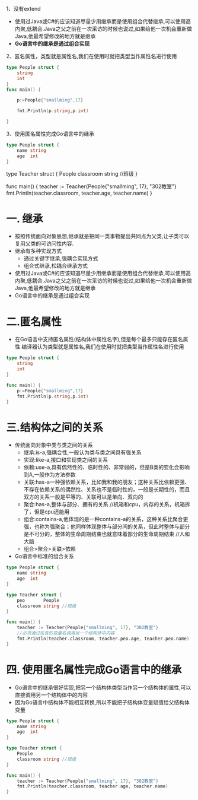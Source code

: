 1、没有extend

- 使用过Java或C#的应该知道尽量少用继承而是使用组合代替继承,可以使用高内聚,低耦合.Java之父之前在一次采访的时候也说过,如果给他一次机会重新做Java,他最希望修改的地方就是继承
- **Go语言中的继承是通过组合实现**

2、匿名属性，类型就是属性名,我们在使用时就把类型当作属性名进行使用

```go
type People struct {
	string
	int
}
func main() {

	p:=People{"smallming",17}

	fmt.Println(p.string,p.int)

}

```





3、使用匿名属性完成Go语言中的继承

```go
type People struct {
	name string
	age  int
}
```





type Teacher struct {
	People
	classroom string //班级
}

func main() {
	teacher := Teacher{People{"smallming", 17}, "302教室"}
	fmt.Println(teacher.classroom, teacher.age, teacher.name)
}

# 一. 继承

* 按照传统面向对象思想,继承就是把同一类事物提出共同点为父类,让子类可以复用父类的可访问性内容.
* 继承有多种实现方式
  * 通过关键字继承,强耦合实现方式
  * 组合式继承,松耦合继承方式
* 使用过Java或C#的应该知道尽量少用继承而是使用组合代替继承,可以使用高内聚,低耦合.Java之父之前在一次采访的时候也说过,如果给他一次机会重新做Java,他最希望修改的地方就是继承
* Go语言中的继承是通过组合实现

# 二.匿名属性

* 在Go语言中支持匿名属性(结构体中属性名字),但是每个最多只能存在匿名属性.编译器认为类型就是属性名,我们在使用时就把类型当作属性名进行使用
```go
type People struct {
	string
	int
}

func main() {
	p:=People{"smallming",17}
	fmt.Println(p.string,p.int)
}
```

# 三.结构体之间的关系
* 传统面向对象中类与类之间的关系
  * 继承:is-a,强耦合性,一般认为类与类之间具有强关系
  * 实现:like-a,接口和实现类之间的关系
  * 依赖:use-a,具有偶然性的、临时性的、非常弱的，但是B类的变化会影响到A,一般作为方法参数
  * 关联:has-a一种强依赖关系，比如我和我的朋友；这种关系比依赖更强、不存在依赖关系的偶然性、关系也不是临时性的，一般是长期性的，而且双方的关系一般是平等的、关联可以是单向、双向的
  * 聚合:has-a,整体与部分、拥有的关系          //机箱和cpu，内存的关系，机箱拆了，但是cpu还能用
  * 组合:contains-a,他体现的是一种contains-a的关系，这种关系比聚合更强，也称为强聚合；他同样体现整体与部分间的关系，但此时整体与部分是不可分的，整体的生命周期结束也就意味着部分的生命周期结束                 //人和大脑
  * 组合>聚合>关联>依赖
* Go语言中标准的组合关系
```go
type People struct {
	name string
	age  int
}

type Teacher struct {
	peo       People
	classroom string //班级
}

func main() {
	teacher := Teacher{People{"smallming", 17}, "302教室"}
	//必须通过包含的变量名调用另一个结构体中内容
	fmt.Println(teacher.classroom, teacher.peo.age, teacher.peo.name)
}
```


# 四. 使用匿名属性完成Go语言中的继承

* Go语言中的继承很好实现,把另一个结构体类型当作另一个结构体的属性,可以直接调用另一个结构体中的内容
* 因为Go语言中结构体不能相互转换,所以不能把子结构体变量赋值给父结构体变量
```go
type People struct {
	name string
	age  int
}

type Teacher struct {
	People
	classroom string //班级
}

func main() {
	teacher := Teacher{People{"smallming", 17}, "302教室"}
	fmt.Println(teacher.classroom, teacher.age, teacher.name)
}
```